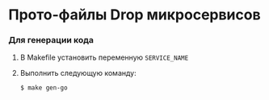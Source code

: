 # Прото-файлы Drop микросервисов

### Для генерации кода

1. В Makefile установить переменную `SERVICE_NAME`

2. Выполнить следующую команду:
    ```sh
    $ make gen-go
    ```